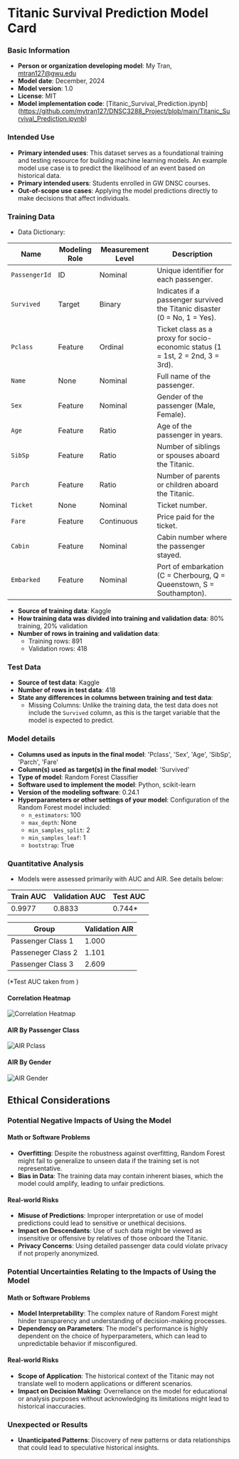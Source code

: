 # Titanic Survival Prediction Model Card

### Basic Information

* **Person or organization developing model**: My Tran, mtran127@gwu.edu
* **Model date**: December, 2024
* **Model version**: 1.0
* **License**: MIT
* **Model implementation code**: [Titanic_Survival_Prediction.ipynb] (https://github.com/mytran127/DNSC3288_Project/blob/main/Titanic_Survival_Prediction.ipynb)
  
### Intended Use
* **Primary intended uses**: This dataset serves as a foundational training and testing resource for building machine learning models. An example model use case is to predict the likelihood of an event based on historical data.
* **Primary intended users**: Students enrolled in GW DNSC courses.
* **Out-of-scope use cases**: Applying the model predictions directly to make decisions that affect individuals.

### Training Data

* Data Dictionary:



| Name         | Modeling Role | Measurement Level | Description                                                        |
|--------------|---------------|-------------------|--------------------------------------------------------------------|
| `PassengerId` | ID            | Nominal           | Unique identifier for each passenger.                              |
| `Survived`    | Target        | Binary            | Indicates if a passenger survived the Titanic disaster (0 = No, 1 = Yes). |
| `Pclass`      | Feature       | Ordinal           | Ticket class as a proxy for socio-economic status (1 = 1st, 2 = 2nd, 3 = 3rd). |
| `Name`        | None          | Nominal           | Full name of the passenger.                                        |
| `Sex`         | Feature       | Nominal           | Gender of the passenger (Male, Female).                            |
| `Age`         | Feature       | Ratio             | Age of the passenger in years.                                     |
| `SibSp`       | Feature       | Ratio             | Number of siblings or spouses aboard the Titanic.                  |
| `Parch`       | Feature       | Ratio             | Number of parents or children aboard the Titanic.                  |
| `Ticket`      | None          | Nominal           | Ticket number.                                                     |
| `Fare`        | Feature       | Continuous        | Price paid for the ticket.                                         |
| `Cabin`       | Feature       | Nominal           | Cabin number where the passenger stayed.                           |
| `Embarked`    | Feature       | Nominal           | Port of embarkation (C = Cherbourg, Q = Queenstown, S = Southampton). |


* **Source of training data**: Kaggle
* **How training data was divided into training and validation data**: 80% training, 20% validation
* **Number of rows in training and validation data**:
  * Training rows: 891
  * Validation rows: 418

### Test Data
* **Source of test data**: Kaggle
* **Number of rows in test data**: 418
* **State any differences in columns between training and test data**:
  * Missing Columns: Unlike the training data, the test data does not include the `Survived` column, as this is the target variable that the model is expected to predict.

### Model details
* **Columns used as inputs in the final model**: 'Pclass',
       'Sex', 'Age', 'SibSp', 'Parch', 'Fare'
* **Column(s) used as target(s) in the final model**: 'Survived'
* **Type of model**: Random Forest Classifier
* **Software used to implement the model**: Python, scikit-learn
* **Version of the modeling software**: 0.24.1
* **Hyperparameters or other settings of your model**:
  Configuration of the Random Forest model included:
  - `n_estimators`: 100
  - `max_depth`: None
  - `min_samples_split`: 2
  - `min_samples_leaf`: 1
  - `bootstrap`: True


### Quantitative Analysis

* Models were assessed primarily with AUC and AIR. See details below:

| Train AUC | Validation AUC | Test AUC |
| ------ | ------- | -------- |
| 0.9977 | 0.8833  | 0.744* |


| Group | Validation AIR |
|-------|-----|
| Passenger Class 1 | 1.000 |
| Passeneger Class 2 | 1.101 |
| Passenger Class 3 | 2.609 |


(*Test AUC taken from )

#### Correlation Heatmap
![Correlation Heatmap](Correlation_heatmap.png)


#### AIR By Passenger Class
![AIR Pclass](air_pclass.png)


#### AIR By Gender
![AIR Gender](air_sex.png)


## Ethical Considerations

### Potential Negative Impacts of Using the Model

#### Math or Software Problems
* **Overfitting**: Despite the robustness against overfitting, Random Forest might fail to generalize to unseen data if the training set is not representative.
* **Bias in Data**: The training data may contain inherent biases, which the model could amplify, leading to unfair predictions.

#### Real-world Risks
* **Misuse of Predictions**: Improper interpretation or use of model predictions could lead to sensitive or unethical decisions.
* **Impact on Descendants**: Use of such data might be viewed as insensitive or offensive by relatives of those onboard the Titanic.
* **Privacy Concerns**: Using detailed passenger data could violate privacy if not properly anonymized.

### Potential Uncertainties Relating to the Impacts of Using the Model

#### Math or Software Problems
* **Model Interpretability**: The complex nature of Random Forest might hinder transparency and understanding of decision-making processes.
* **Dependency on Parameters**: The model's performance is highly dependent on the choice of hyperparameters, which can lead to unpredictable behavior if misconfigured.

#### Real-world Risks
* **Scope of Application**: The historical context of the Titanic may not translate well to modern applications or different scenarios.
* **Impact on Decision Making**: Overreliance on the model for educational or analysis purposes without acknowledging its limitations might lead to historical inaccuracies.

### Unexpected or Results
* **Unanticipated Patterns**: Discovery of new patterns or data relationships that could lead to speculative historical insights.

